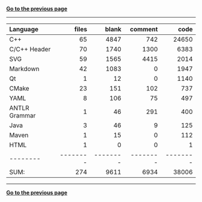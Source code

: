 [**Go to the previous page**](../../README.md)

----

Language|files|blank|comment|code
:-------|-------:|-------:|-------:|-------:
C++|65|4847|742|24650
C/C++ Header|70|1740|1300|6383
SVG|59|1565|4415|2014
Markdown|42|1083|0|1947
Qt|1|12|0|1140
CMake|23|151|102|737
YAML|8|106|75|497
ANTLR Grammar|1|46|291|400
Java|3|46|9|125
Maven|1|15|0|112
HTML|1|0|0|1
--------|--------|--------|--------|--------
SUM:|274|9611|6934|38006

----


[**Go to the previous page**](../../README.md)
